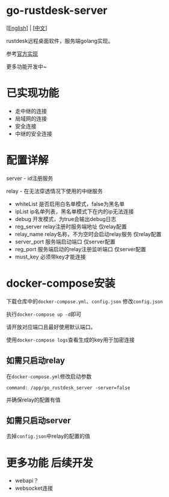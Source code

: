 # go-rustdesk-server

[<a href="README-English.md">English</a>] | [<a href="README.md">中文</a>]

rustdesk远程桌面软件，服务端golang实现。

参考[官方实现](https://github.com/rustdesk/rustdesk-server)

更多功能开发中~

# 已实现功能

- 走中继的连接
- 局域网的连接
- 安全连接
- 中继的安全连接

# 配置详解
server - id注册服务

relay - 在无法穿透情况下使用的中继服务

- whiteList 是否启用白名单模式，false为黑名单
- ipList ip名单列表，黑名单模式下在内的ip无法连接
- debug 开发模式，为true会输出debug日志
- reg_server relay注册时服务端地址 仅relay配置
- relay_name relay名称，不为空时会启动relay服务 仅relay配置
- server_port 服务端启动端口 仅server配置
- reg_port 服务端启动的relay注册监听端口 仅server配置
- must_key 必须带key才能连接
# docker-compose安装

下载仓库中的`docker-compose.yml`、`config.json`
修改`config.json`

执行`docker-compose up -d`即可

请开放对应端口且最好使用默认端口。

使用`docker-compose logs`查看生成的key用于加密连接

## 如需只启动relay

在`docker-compose.yml`修改启动参数

`command: /app/go_rustdesk_server -server=false`

并确保relay的配置有值

## 如需只启动server

去掉`config.json`中relay的配置的值

# 更多功能 后续开发

- webapi？
- websocket连接

